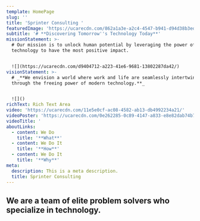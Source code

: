 ```yaml
---
template: HomePage
slug: ''
title: 'Sprinter Consulting '
featuredImage: 'https://ucarecdn.com/862a1a3e-a2c4-4547-b941-d94d38b3edc7/'
subtitle: '# **Discovering Tomorrow''s Technology Today**'
missionStatement: >-
  # Our mission is to unlock human potential by leveraging the power of
  technology to have the most positive impact.


  ![](https://ucarecdn.com/d9404712-a223-41e6-9681-13802287da42/)
visionStatement: >-
  # _**We envision a world where work and life are seamlessly intertwined
  through the freeing power of modern technology.**_


  ![]()
richText: Rich Text Area
video: 'https://ucarecdn.com/11e5e0cf-ac08-4582-ab13-db4992234a21/'
videoPoster: 'https://ucarecdn.com/0e262285-0c89-4147-a833-e8e82dab74b7/'
videoTitle: '                                                                                                                                                                                                      '
aboutLinks:
  - content: We Do
    title: '**What**'
  - content: We Do It
    title: '**How**'
  - content: We Do It
    title: '**Why**'
meta:
  description: This is a meta description.
  title: Sprinter Consulting
---
```

## We are a team of elite problem solvers who specialize in technology.
